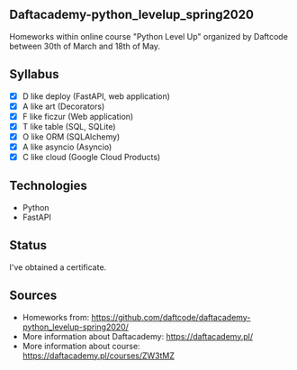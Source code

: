 ## Daftacademy-python_levelup_spring2020

Homeworks within online course "Python Level Up" organized by Daftcode between 30th of March and 18th of May.

## Syllabus

- [x]  D like deploy (FastAPI, web application)
- [x] A like art (Decorators)
- [x] F like ficzur (Web application)
- [x] T like table (SQL, SQLite)
- [x] O like ORM (SQLAlchemy)
- [x] A like asyncio (Asyncio)
- [x] C like cloud (Google Cloud Products)

## Technologies

* Python
* FastAPI

## Status

I've obtained a certificate.

## Sources

* Homeworks from: https://github.com/daftcode/daftacademy-python_levelup-spring2020/
* More information about Daftacademy: https://daftacademy.pl/
* More information about course: https://daftacademy.pl/courses/ZW3tMZ
